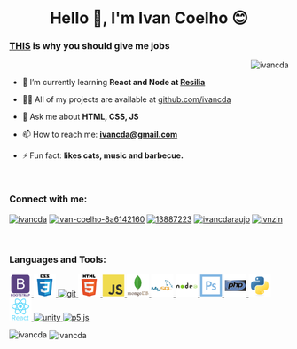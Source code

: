 <h1 align="center">Hello 👋, I'm Ivan Coelho 😊</h1>

<h3><a href="https://ivancda.github.io/iCanCenterADiv/"><b>THIS</b></a> is why you should give me jobs</h3>

<p align="right"> <img src="https://komarev.com/ghpvc/?username=ivancda&label=Profile%20views&color=0e75b6&style=flat" alt="ivancda" /> </p>

- 🌱 I’m currently learning **React and Node at [Resilia](https://www.resilia.work/)**

- 👨‍💻 All of my projects are available at [github.com/ivancda](github.com/ivancda)

- 💬 Ask me about **HTML, CSS, JS**

- 📫 How to reach me: **ivancda@gmail.com**

- ⚡ Fun fact: **likes cats, music and barbecue.**

<br>

<h3 align="left">Connect with me:</h3>
<p align="left">
<a href="https://codepen.io/ivancda" target="blank"><img align="center" src="https://raw.githubusercontent.com/rahuldkjain/github-profile-readme-generator/master/src/images/icons/Social/codepen.svg" alt="ivancda" height="30" width="40" /></a>
<a href="https://linkedin.com/in/ivan-coelho-8a6142160" target="blank"><img align="center" src="https://raw.githubusercontent.com/rahuldkjain/github-profile-readme-generator/master/src/images/icons/Social/linked-in-alt.svg" alt="ivan-coelho-8a6142160" height="30" width="40" /></a>
<a href="https://stackoverflow.com/users/13887223" target="blank"><img align="center" src="https://raw.githubusercontent.com/rahuldkjain/github-profile-readme-generator/master/src/images/icons/Social/stack-overflow.svg" alt="13887223" height="30" width="40" /></a>
<a href="https://fb.com/ivancdaraujo" target="blank"><img align="center" src="https://raw.githubusercontent.com/rahuldkjain/github-profile-readme-generator/master/src/images/icons/Social/facebook.svg" alt="ivancdaraujo" height="30" width="40" /></a>
<a href="https://instagram.com/ivnzin" target="blank"><img align="center" src="https://raw.githubusercontent.com/rahuldkjain/github-profile-readme-generator/master/src/images/icons/Social/instagram.svg" alt="ivnzin" height="30" width="40" /></a>
</p>
<br>
<h3 align="left">Languages and Tools:</h3>
<p align="left"> <a href="https://getbootstrap.com" target="_blank"> <img src="https://raw.githubusercontent.com/devicons/devicon/master/icons/bootstrap/bootstrap-plain-wordmark.svg" alt="bootstrap" width="40" height="40"/> </a> <a href="https://www.w3schools.com/css/" target="_blank"> <img src="https://raw.githubusercontent.com/devicons/devicon/master/icons/css3/css3-original-wordmark.svg" alt="css3" width="40" height="40"/> </a> <a href="https://git-scm.com/" target="_blank"> <img src="https://www.vectorlogo.zone/logos/git-scm/git-scm-icon.svg" alt="git" width="40" height="40"/> </a> <a href="https://www.w3.org/html/" target="_blank"> <img src="https://raw.githubusercontent.com/devicons/devicon/master/icons/html5/html5-original-wordmark.svg" alt="html5" width="40" height="40"/> </a> <a href="https://developer.mozilla.org/en-US/docs/Web/JavaScript" target="_blank"> <img src="https://raw.githubusercontent.com/devicons/devicon/master/icons/javascript/javascript-original.svg" alt="javascript" width="40" height="40"/> </a> <a href="https://www.mongodb.com/" target="_blank"> <img src="https://raw.githubusercontent.com/devicons/devicon/master/icons/mongodb/mongodb-original-wordmark.svg" alt="mongodb" width="40" height="40"/> </a> <a href="https://www.mysql.com/" target="_blank"> <img src="https://raw.githubusercontent.com/devicons/devicon/master/icons/mysql/mysql-original-wordmark.svg" alt="mysql" width="40" height="40"/> </a> <a href="https://nodejs.org" target="_blank"> <img src="https://raw.githubusercontent.com/devicons/devicon/master/icons/nodejs/nodejs-original-wordmark.svg" alt="nodejs" width="40" height="40"/> </a> <a href="https://www.photoshop.com/en" target="_blank"> <img src="https://raw.githubusercontent.com/devicons/devicon/master/icons/photoshop/photoshop-line.svg" alt="photoshop" width="40" height="40"/> </a> <a href="https://www.php.net" target="_blank"> <img src="https://raw.githubusercontent.com/devicons/devicon/master/icons/php/php-original.svg" alt="php" width="40" height="40"/> </a> <a href="https://www.python.org" target="_blank"> <img src="https://raw.githubusercontent.com/devicons/devicon/master/icons/python/python-original.svg" alt="python" width="40" height="40"/> </a> <a href="https://reactjs.org/" target="_blank"> <img src="https://raw.githubusercontent.com/devicons/devicon/master/icons/react/react-original-wordmark.svg" alt="react" width="40" height="40"/> </a> <a href="https://unity.com/" target="_blank"> <img src="https://www.vectorlogo.zone/logos/unity3d/unity3d-icon.svg" alt="unity" width="40" height="40"/> </a> <a href="https://p5js.org/" target="_blank"> <img src="https://cdn.jsdelivr.net/npm/simple-icons@v5/icons/p5dotjs.svg" alt="p5.js" width="40" height="40"/> </a> </p>

<p><img align="left" src="https://github-readme-stats.vercel.app/api/top-langs?username=ivancda&show_icons=true&locale=en&layout=compact" alt="ivancda" /></p>

<p>&nbsp;<img align="center" src="https://github-readme-stats.vercel.app/api?username=ivancda&show_icons=true&locale=en" alt="ivancda" /></p>

